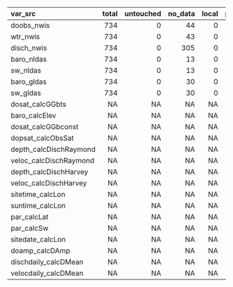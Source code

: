 |var_src                | total| untouched| no_data| local| posted_untagged| posted_tagged| uncounted| barheight|
|:----------------------|-----:|---------:|-------:|-----:|---------------:|-------------:|---------:|---------:|
|doobs_nwis             |   734|         0|      44|     0|               0|           690|         0|       734|
|wtr_nwis               |   734|         0|      43|     0|               0|           691|         0|       734|
|disch_nwis             |   734|         0|     305|     0|               0|           429|         0|       734|
|baro_nldas             |   734|         0|      13|     0|               0|           721|         0|       734|
|sw_nldas               |   734|         0|      13|     0|               0|           721|         0|       734|
|baro_gldas             |   734|         0|      30|     0|               0|           704|         0|       734|
|sw_gldas               |   734|         0|      30|     0|               0|           704|         0|       734|
|dosat_calcGGbts        |    NA|        NA|      NA|    NA|              NA|            NA|        NA|        NA|
|baro_calcElev          |    NA|        NA|      NA|    NA|              NA|            NA|        NA|        NA|
|dosat_calcGGbconst     |    NA|        NA|      NA|    NA|              NA|            NA|        NA|        NA|
|dopsat_calcObsSat      |    NA|        NA|      NA|    NA|              NA|            NA|        NA|        NA|
|depth_calcDischRaymond |    NA|        NA|      NA|    NA|              NA|            NA|        NA|        NA|
|veloc_calcDischRaymond |    NA|        NA|      NA|    NA|              NA|            NA|        NA|        NA|
|depth_calcDischHarvey  |    NA|        NA|      NA|    NA|              NA|            NA|        NA|        NA|
|veloc_calcDischHarvey  |    NA|        NA|      NA|    NA|              NA|            NA|        NA|        NA|
|sitetime_calcLon       |    NA|        NA|      NA|    NA|              NA|            NA|        NA|        NA|
|suntime_calcLon        |    NA|        NA|      NA|    NA|              NA|            NA|        NA|        NA|
|par_calcLat            |    NA|        NA|      NA|    NA|              NA|            NA|        NA|        NA|
|par_calcSw             |    NA|        NA|      NA|    NA|              NA|            NA|        NA|        NA|
|sitedate_calcLon       |    NA|        NA|      NA|    NA|              NA|            NA|        NA|        NA|
|doamp_calcDAmp         |    NA|        NA|      NA|    NA|              NA|            NA|        NA|        NA|
|dischdaily_calcDMean   |    NA|        NA|      NA|    NA|              NA|            NA|        NA|        NA|
|velocdaily_calcDMean   |    NA|        NA|      NA|    NA|              NA|            NA|        NA|        NA|
